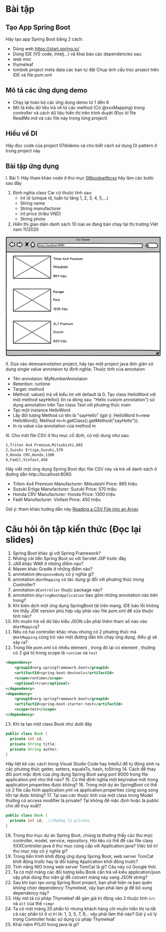 
# Bài tập

## Tạo App Spring Boot
Hãy tạo app Spring Boot bằng 2 cách: 
 - Dùng web https://start.spring.io/
 - Dùng IDE (VS code, Intelj...)
và khai báo các dependencies sau:
- web mvc
- thymeleaf
- lombok
project meta data các bạn tự đặt
Chụp ảnh cấu trúc project trên IDE và file pom.xml

## Mô tả các ứng dụng demo
 - Chạy lại toàn bộ các ứng dụng demo từ 1 đến 6
 - Mô tả kiểu dữ liệu trả về từ các method (Có @xxxMapping) trong controller và cách dữ liệu hiển thị trên trình duyệt
(Đọc kĩ file ReadMe.md và các file này trong từng project)

## Hiểu về DI
Hãy đọc code của project 07didemo và cho biết cách sử dụng DI pattern ở trong project này

## Bài tập ứng dụng
I. Bài 1: Hãy tham khảo code ở thư mục [06bookwithcss](../06bookwithcss/bookstore) hãy làm các bước sau đây

1. Định nghĩa class Car có thuộc tính sau:
   - int id (unique id, tuần tự tăng 1, 2, 3, 4, 5,...)
   - String name
   - String manufacturer
   - int price (triệu VND)
   - String photo
2. Hiển thị giao diện danh sách 10 loại xe đang bán chạy tại thị trường Việt nam 11/2020
   
![](cardealer.jpg)

II. Dựa vào demoannotation project, hãy tạo một project java đơn giản sử dụng single value annotaion tự định nghĩa:
Thuộc tính của annotaion
   - Tên annotaion: MyNumberAnnotaion
   - Retention: runtime
   - Target: method
   - Method: value() trả về kiểu int với default là 0.
Tạo class HelloWord với một method sayHello() (In ra dòng sau: "Hello custom annotation") sử dụng annotation trên
Tạo class Test với phương thức main
   - Tạo một instance HelloWord
   - Lấy đối tượng Method có tên là "sayHello" (gợi ý: HelloWord h=new HelloWord(); Method m=h.getClass().getMethod("sayHello"));
   - In ra value của annotation của method m

III. Cho một file CSV ở thư mục cố định, có nội dung như sau:
```csv
1,Triton 4x4 Premium,Mitsubishi,865
2,Suzuki Ertiga,Suzuki,570
3,Honda CRV,Honda,1300
4,Fadil,Vinfast,450
```
Hãy viết một ứng dụng Spring Boot đọc file CSV này và trả về danh sách ở đường dẫn http://localhost:8080

- Triton 4x4 Premium
Manufacturer: Mitsubishi
Price: 865 triệu
- Suzuki Ertiga
Manufacturer: Suzuki
Price: 570 triệu
- Honda CRV
Manufacturer: Honda
Price: 1300 triệu
- Fadil
Manufacturer: Vinfast
Price: 450 triệu


Gợi ý: tham khảo hướng dẫn này [Reading a CSV File into an Array](https://www.baeldung.com/java-csv-file-array)


# Câu hỏi ôn tập kiến thức (Đọc lại slides)
1. Spring Boot khác gì với Spring Framework?
2. Những cải tiến Spring Boot so với Servlet JSP trước đây
3. JAR khác WAR ở những điểm nào?
4. Maven khác Gradle ở những điểm nào?
5. annotation ```@ResponseBody``` có ý nghĩa gì?
6. annotation ```@GetMapping``` có tác dụng gì đối với phương thức trong Controller?
7. annotation ```@Controller``` thuộc package nào?
8. annotation ```@SpringBootApplication``` bao gồm những annotation nào bên trong?
9. Khi biên dịch một ứng dụng SpringBoot tải trên mạng, IDE báo lỗi không tìm thấy JDK version phù hợp vậy phải vào file pom.xml để sửa thuộc tính nào?
10. Khi muốn trả về dữ liệu kiểu JSON cần phải thêm tham số nào vào ```@GetMapping```?
11. Nếu có hai controller khác nhau nhưng có 2 phương thức mà ```@GetMapping``` cùng trỏ vào một đường dẫn khi chạy ứng dụng, điều gì sẽ xảy ra?
12. Trong file pom.xml có nhiều element <dependency>, trong đó lại có element <scope>, thường có 2 giá trị trong scope là ```runtime``` và ```test```
```xml
<dependency>
	<groupId>org.springframework.boot</groupId>
	<artifactId>spring-boot-devtools</artifactId>
	<scope>runtime</scope>
	<optional>true</optional>
</dependency>
<dependency>
	<groupId>org.springframework.boot</groupId>
	<artifactId>spring-boot-starter-test</artifactId>
	<scope>test</scope>
</dependency>
```
13. Khi ta tạo một class Book như dưới đây
```java
public class Book {
  private int id;
  private String title;
  private String author;
}
```
Hãy liệt kê các cách trong Visual Studio Code hay IntelliJ để tự động sinh ra các phương thức getter, setters, equalsTo, hash, toString
14. Cách để thay đổi port mặc định của ứng dụng Spring Boot sang port 9000 trong file application.yml như thế nào?
15. Có thể định nghĩa một key/value mới trong application.properties được không?
16. Trong một dự án SpringBoot có thể có 2 file cấu hình application.yml và application.properties cùng song song tồn tại được không?
17. Tại sao các thuộc tính của một class trong Model thường có access modifier là private? Tại không để mặc định hoặc là public cho dễ truy xuất?
```java
public class Book {
  private int id;  //thường là private
}
```
18. Trong thư mục dự án Spring Boot, chúng ta thường thấy các thư mực controller, model, service, repository. Hỏi liệu có thể để các file class XXXController.java ở thư mục cùng cấp với Application.java?
Việc bố trí thư mục này có ý nghĩa gì?
19. Trong tiến trình khởi động ứng dụng Spring Boot, web server TomCat khởi động trước hay là đối tượng Application khởi động trước?
20. Tính năng NIO trong web server TomCat là gì? Câu này cứ Google thôi.
21. Ta có một mảng các đối tượng kiểu Book cần trả về kiểu application/json vậy phải dùng thư viện gì để convert mảng này sang JSON string?
22. Sau khi bạn tạo xong Spring Boot project, bạn phát hiện ra bạn quên không chọn dependency Thymeleaf, vậy bạn phải làm gì để bổ xung dependency này?
23. Hãy mô tả cú pháp Thymeleaf để gán giá trị động vào 2 thuộc tính ```src``` và ```alt``` của thẻ ```<img>```
24. Ta có một mảng 20 phần tử nhưng khách hàng chỉ muốn hiển thị ra tất cả các phần tử ở vị trí lẻ: 1, 3, 5, 7, 9,.. vậy phải làm thế nào? Gợi ý xử lý trong Controller hoặc sử dụng cú pháp Thymeleaf
25. Khái niệm POJO trong java là gì?
